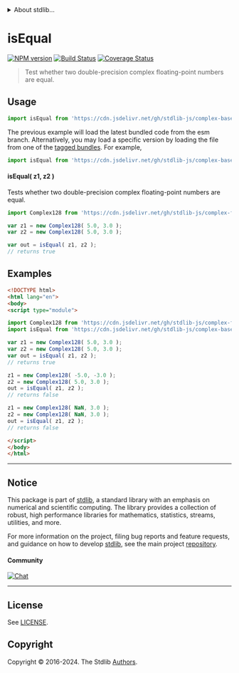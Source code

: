 <!--

@license Apache-2.0

Copyright (c) 2024 The Stdlib Authors.

Licensed under the Apache License, Version 2.0 (the "License");
you may not use this file except in compliance with the License.
You may obtain a copy of the License at

   http://www.apache.org/licenses/LICENSE-2.0

Unless required by applicable law or agreed to in writing, software
distributed under the License is distributed on an "AS IS" BASIS,
WITHOUT WARRANTIES OR CONDITIONS OF ANY KIND, either express or implied.
See the License for the specific language governing permissions and
limitations under the License.

-->


<details>
  <summary>
    About stdlib...
  </summary>
  <p>We believe in a future in which the web is a preferred environment for numerical computation. To help realize this future, we've built stdlib. stdlib is a standard library, with an emphasis on numerical and scientific computation, written in JavaScript (and C) for execution in browsers and in Node.js.</p>
  <p>The library is fully decomposable, being architected in such a way that you can swap out and mix and match APIs and functionality to cater to your exact preferences and use cases.</p>
  <p>When you use stdlib, you can be absolutely certain that you are using the most thorough, rigorous, well-written, studied, documented, tested, measured, and high-quality code out there.</p>
  <p>To join us in bringing numerical computing to the web, get started by checking us out on <a href="https://github.com/stdlib-js/stdlib">GitHub</a>, and please consider <a href="https://opencollective.com/stdlib">financially supporting stdlib</a>. We greatly appreciate your continued support!</p>
</details>

# isEqual

[![NPM version][npm-image]][npm-url] [![Build Status][test-image]][test-url] [![Coverage Status][coverage-image]][coverage-url] <!-- [![dependencies][dependencies-image]][dependencies-url] -->

> Test whether two double-precision complex floating-point numbers are equal.

<!-- Section to include introductory text. Make sure to keep an empty line after the intro `section` element and another before the `/section` close. -->

<section class="intro">

</section>

<!-- /.intro -->

<!-- Package usage documentation. -->



<section class="usage">

## Usage

```javascript
import isEqual from 'https://cdn.jsdelivr.net/gh/stdlib-js/complex-base-assert-is-equal@esm/index.mjs';
```
The previous example will load the latest bundled code from the esm branch. Alternatively, you may load a specific version by loading the file from one of the [tagged bundles](https://github.com/stdlib-js/complex-base-assert-is-equal/tags). For example,

```javascript
import isEqual from 'https://cdn.jsdelivr.net/gh/stdlib-js/complex-base-assert-is-equal@v0.2.1-esm/index.mjs';
```

#### isEqual( z1, z2 )

Tests whether two double-precision complex floating-point numbers are equal.

```javascript
import Complex128 from 'https://cdn.jsdelivr.net/gh/stdlib-js/complex-float64@esm/index.mjs';

var z1 = new Complex128( 5.0, 3.0 );
var z2 = new Complex128( 5.0, 3.0 );

var out = isEqual( z1, z2 );
// returns true
```

</section>

<!-- /.usage -->

<!-- Package usage notes. Make sure to keep an empty line after the `section` element and another before the `/section` close. -->

<section class="notes">

</section>

<!-- /.notes -->

<!-- Package usage examples. -->

<section class="examples">

## Examples

<!-- eslint no-undef: "error" -->

```html
<!DOCTYPE html>
<html lang="en">
<body>
<script type="module">

import Complex128 from 'https://cdn.jsdelivr.net/gh/stdlib-js/complex-float64@esm/index.mjs';
import isEqual from 'https://cdn.jsdelivr.net/gh/stdlib-js/complex-base-assert-is-equal@esm/index.mjs';

var z1 = new Complex128( 5.0, 3.0 );
var z2 = new Complex128( 5.0, 3.0 );
var out = isEqual( z1, z2 );
// returns true

z1 = new Complex128( -5.0, -3.0 );
z2 = new Complex128( 5.0, 3.0 );
out = isEqual( z1, z2 );
// returns false

z1 = new Complex128( NaN, 3.0 );
z2 = new Complex128( NaN, 3.0 );
out = isEqual( z1, z2 );
// returns false

</script>
</body>
</html>
```

</section>

<!-- /.examples -->

<!-- C interface documentation. -->



<!-- Section to include cited references. If references are included, add a horizontal rule *before* the section. Make sure to keep an empty line after the `section` element and another before the `/section` close. -->

<section class="references">

</section>

<!-- /.references -->

<!-- Section for related `stdlib` packages. Do not manually edit this section, as it is automatically populated. -->

<section class="related">

</section>

<!-- /.related -->

<!-- Section for all links. Make sure to keep an empty line after the `section` element and another before the `/section` close. -->


<section class="main-repo" >

* * *

## Notice

This package is part of [stdlib][stdlib], a standard library with an emphasis on numerical and scientific computing. The library provides a collection of robust, high performance libraries for mathematics, statistics, streams, utilities, and more.

For more information on the project, filing bug reports and feature requests, and guidance on how to develop [stdlib][stdlib], see the main project [repository][stdlib].

#### Community

[![Chat][chat-image]][chat-url]

---

## License

See [LICENSE][stdlib-license].


## Copyright

Copyright &copy; 2016-2024. The Stdlib [Authors][stdlib-authors].

</section>

<!-- /.stdlib -->

<!-- Section for all links. Make sure to keep an empty line after the `section` element and another before the `/section` close. -->

<section class="links">

[npm-image]: http://img.shields.io/npm/v/@stdlib/complex-base-assert-is-equal.svg
[npm-url]: https://npmjs.org/package/@stdlib/complex-base-assert-is-equal

[test-image]: https://github.com/stdlib-js/complex-base-assert-is-equal/actions/workflows/test.yml/badge.svg?branch=v0.2.1
[test-url]: https://github.com/stdlib-js/complex-base-assert-is-equal/actions/workflows/test.yml?query=branch:v0.2.1

[coverage-image]: https://img.shields.io/codecov/c/github/stdlib-js/complex-base-assert-is-equal/main.svg
[coverage-url]: https://codecov.io/github/stdlib-js/complex-base-assert-is-equal?branch=main

<!--

[dependencies-image]: https://img.shields.io/david/stdlib-js/complex-base-assert-is-equal.svg
[dependencies-url]: https://david-dm.org/stdlib-js/complex-base-assert-is-equal/main

-->

[chat-image]: https://img.shields.io/gitter/room/stdlib-js/stdlib.svg
[chat-url]: https://app.gitter.im/#/room/#stdlib-js_stdlib:gitter.im

[stdlib]: https://github.com/stdlib-js/stdlib

[stdlib-authors]: https://github.com/stdlib-js/stdlib/graphs/contributors

[umd]: https://github.com/umdjs/umd
[es-module]: https://developer.mozilla.org/en-US/docs/Web/JavaScript/Guide/Modules

[deno-url]: https://github.com/stdlib-js/complex-base-assert-is-equal/tree/deno
[deno-readme]: https://github.com/stdlib-js/complex-base-assert-is-equal/blob/deno/README.md
[umd-url]: https://github.com/stdlib-js/complex-base-assert-is-equal/tree/umd
[umd-readme]: https://github.com/stdlib-js/complex-base-assert-is-equal/blob/umd/README.md
[esm-url]: https://github.com/stdlib-js/complex-base-assert-is-equal/tree/esm
[esm-readme]: https://github.com/stdlib-js/complex-base-assert-is-equal/blob/esm/README.md
[branches-url]: https://github.com/stdlib-js/complex-base-assert-is-equal/blob/main/branches.md

[stdlib-license]: https://raw.githubusercontent.com/stdlib-js/complex-base-assert-is-equal/main/LICENSE

</section>

<!-- /.links -->
